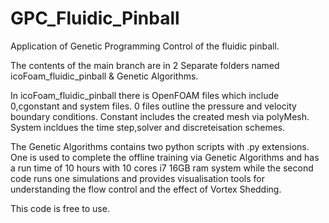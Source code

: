 # GPC_Fluidic_Pinball
Application of Genetic Programming Control of the fluidic pinball. 

The contents of the main branch are in 2 Separate folders named icoFoam_fluidic_pinball & Genetic Algorithms. 


In icoFoam_fluidic_pinball there is OpenFOAM files which include 0,cgonstant and system files. 0 files outline the pressure and velocity boundary conditions. Constant includes the created mesh via polyMesh. System incldues the time step,solver and discreteisation schemes.

The Genetic Algorithms contains two python scripts with .py extensions. One is used to complete the offline training via Genetic Algorithms and has a run time of 10 hours with 10 cores i7 16GB ram system while the second code runs one simulations and provides visualisation tools for understanding the flow control and the effect of Vortex Shedding.

This code is free to use.

